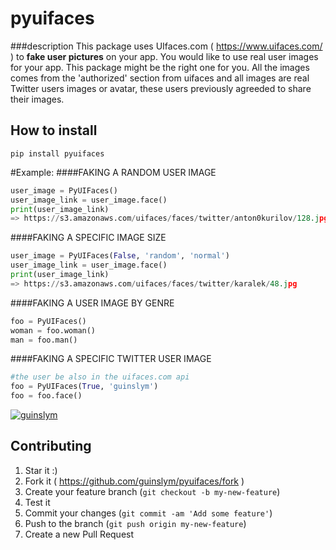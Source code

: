 # pyuifaces

###description
This package uses UIfaces.com ( https://www.uifaces.com/ ) to **fake user pictures** on your app. You would like to use real user images for your app. This package might be the right one for you. All the images comes from the 'authorized' section from uifaces and all images are real Twitter users images or avatar, these users previously agreeded to share their images.

## How to install ##

    pip install pyuifaces


#Example:
####FAKING A RANDOM USER IMAGE
```python
user_image = PyUIFaces()
user_image_link = user_image.face()
print(user_image_link)
=> https://s3.amazonaws.com/uifaces/faces/twitter/anton0kurilov/128.jpg
```

####FAKING A SPECIFIC IMAGE SIZE
```python
user_image = PyUIFaces(False, 'random', 'normal')
user_image_link = user_image.face()
print(user_image_link)
=> https://s3.amazonaws.com/uifaces/faces/twitter/karalek/48.jpg
```

####FAKING A USER IMAGE BY GENRE
```python
foo = PyUIFaces()
woman = foo.woman()
man = foo.man()
```

####FAKING A SPECIFIC TWITTER USER IMAGE
```python
#the user be also in the uifaces.com api
foo = PyUIFaces(True, 'guinslym')
foo = foo.face()
```

[![guinslym](https://s3.amazonaws.com/uifaces/faces/twitter/guinslym/128.jpg)](http://uifaces.com/guinslym)


## Contributing

1. Star it :)
2. Fork it ( https://github.com/guinslym/pyuifaces/fork )
3. Create your feature branch (`git checkout -b my-new-feature`)
4. Test it
5. Commit your changes (`git commit -am 'Add some feature'`)
6. Push to the branch (`git push origin my-new-feature`)
7. Create a new Pull Request
